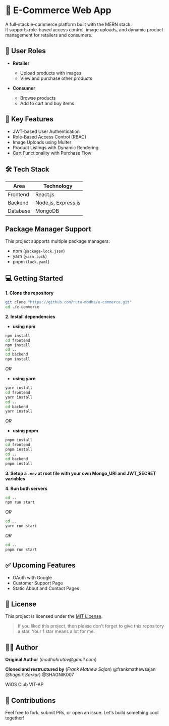 # 🛒 E-Commerce Web App

A full-stack e-commerce platform built with the MERN stack.  
It supports role-based access control, image uploads, and dynamic product management for retailers and consumers.

## 🔐 User Roles

- **Retailer**
  - Upload products with images
  - View and purchase other products
  
- **Consumer**
  - Browse products
  - Add to cart and buy items

## 🚀 Key Features

- JWT-based User Authentication
- Role-Based Access Control (RBAC)
- Image Uploads using Multer
- Product Listings with Dynamic Rendering
- Cart Functionality with Purchase Flow

## 🛠️ Tech Stack

| Area      | Technology           |
|------------|----------------------|
| Frontend   | React.js             |
| Backend    | Node.js, Express.js  |
| Database   | MongoDB              |

## Package Manager Support

This project supports multiple package managers:
- npm (`package-lock.json`)
- yarn (`yarn.lock`)
- pnpm (`lock.yaml`)

## 💻 Getting Started

**1. Clone the repository** 
   ```Bash
   git clone "https://github.com/rutu-modha/e-commerce.git"
cd ./e-commerce
```

**2. Install dependencies**
- **using npm**
```Bash
npm install
cd frontend
npm install
cd ..
cd backend
npm install
```
*OR*
- **using yarn**
```Bash
yarn install
cd frontend
yarn install
cd ..
cd backend
yarn install
```
*OR*
- **using pnpm**
```Bash
pnpm install
cd frontend
pnpm install
cd ..
cd backend
pnpm install
```
**3. Setup a `.env` at root file with your own Mongo_URI and JWT_SECRET variables**

**4. Run both servers**
```Bash
cd ..
npm run start
```
*OR*
```Bash
cd ..
yarn run start
```
*OR*
```Bash
cd ..
pnpm run start
```
## ✅ Upcoming Features

- OAuth with Google
- Customer Support Page
- Static About and Contact Pages

## 📄 License

This project is licensed under the [MIT License](./LICENSE).

> If you liked this project, then please don't forget to give this repository a star. Your 1 star means a lot for me.

## 👨‍💻 Author

**Original Author**
(_modhahrutav@gmail.com_)

**Cloned and restructured by**
(_Frank Mathew Sajan_) @frankmathewsajan
(_Shagnik Sarkar_) @SHAGNIK007

WiOS Club VIT-AP


## 🤝 Contributions

Feel free to fork, submit PRs, or open an issue. Let's build something cool together!
